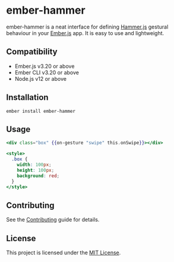 ember-hammer
==============================================================================

ember-hammer is a neat interface for defining [Hammer.js](https://hammerjs.github.io/) gestural behaviour in your [Ember.js](http://www.emberjs.com) app. It is easy to use and lightweight.


Compatibility
------------------------------------------------------------------------------

* Ember.js v3.20 or above
* Ember CLI v3.20 or above
* Node.js v12 or above


Installation
------------------------------------------------------------------------------

```
ember install ember-hammer
```


Usage
------------------------------------------------------------------------------

```hbs
<div class="box" {{on-gesture "swipe" this.onSwipe}}></div>

<style>
  .box {
    width: 100px;
    height: 100px;
    background: red;
  }
</style>
```


Contributing
------------------------------------------------------------------------------

See the [Contributing](CONTRIBUTING.md) guide for details.


License
------------------------------------------------------------------------------

This project is licensed under the [MIT License](LICENSE.md).
